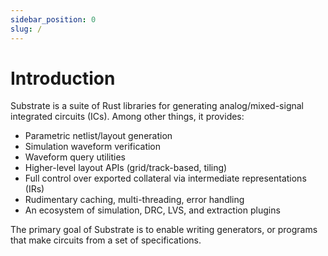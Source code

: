 ```yaml
---
sidebar_position: 0
slug: /
---
```


# Introduction

Substrate is a suite of Rust libraries for generating analog/mixed-signal integrated circuits (ICs).
Among other things, it provides:

- Parametric netlist/layout generation
- Simulation waveform verification
- Waveform query utilities
- Higher-level layout APIs (grid/track-based, tiling)
- Full control over exported collateral via intermediate representations (IRs)
- Rudimentary caching, multi-threading, error handling
- An ecosystem of simulation, DRC, LVS, and extraction plugins

The primary goal of Substrate is to enable writing generators,
or programs that make circuits from a set of specifications.
